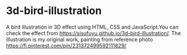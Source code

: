 # 3d-bird-illustration
A bird illustration in 3D effect using HTML, CSS and JavaScript.You can check the effect from https://sisufuyu.github.io/3d-bird-illustration/. The illustration is my original work, painting from reference photo https://fi.pinterest.com/pin/231372499592111829/


